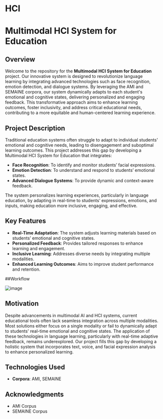 # HCI

# Multimodal HCI System for Education

## Overview

Welcome to the repository for the **Multimodal HCI System for Education** project. Our innovative system is designed to revolutionize language learning by integrating advanced technologies such as face recognition, emotion detection, and dialogue systems. By leveraging the AMI and SEMAINE corpora, our system dynamically adapts to each student's emotional and cognitive states, delivering personalized and engaging feedback. This transformative approach aims to enhance learning outcomes, foster inclusivity, and address critical educational needs, contributing to a more equitable and human-centered learning experience.

## Project Description

Traditional education systems often struggle to adapt to individual students' emotional and cognitive needs, leading to disengagement and suboptimal learning outcomes. This project addresses this gap by developing a Multimodal HCI System for Education that integrates:

- **Face Recognition**: To identify and monitor students’ facial expressions.
- **Emotion Detection**: To understand and respond to students’ emotional states.
- **Advanced Dialogue Systems**: To provide dynamic and context-aware feedback.

The system personalizes learning experiences, particularly in language education, by adapting in real-time to students’ expressions, emotions, and inputs, making education more inclusive, engaging, and effective.

## Key Features

- **Real-Time Adaptation**: The system adjusts learning materials based on students’ emotional and cognitive states.
- **Personalized Feedback**: Provides tailored responses to enhance learning and engagement.
- **Inclusive Learning**: Addresses diverse needs by integrating multiple modalities.
- **Enhanced Learning Outcomes**: Aims to improve student performance and retention.

##Workflow

![image](https://github.com/user-attachments/assets/bbe3c17d-f666-4651-9a8f-56e0053459c2)



## Motivation

Despite advancements in multimodal AI and HCI systems, current educational tools often lack seamless integration across multiple modalities. Most solutions either focus on a single modality or fail to dynamically adapt to students' real-time emotional and cognitive states. The application of these technologies in language learning, particularly with real-time adaptive feedback, remains underexplored. Our project fills this gap by developing a holistic system that incorporates text, voice, and facial expression analysis to enhance personalized learning.

## Technologies Used
- **Corpora**: AMI, SEMAINE

## Acknowledgments

- AMI Corpus
- SEMAINE Corpus
